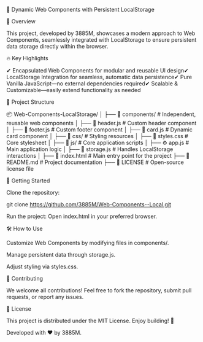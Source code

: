 🚀 Dynamic Web Components with Persistent LocalStorage

🌟 Overview

This project, developed by 3885M, showcases a modern approach to Web Components, seamlessly integrated with LocalStorage to ensure persistent data storage directly within the browser.

🔥 Key Highlights

✔ Encapsulated Web Components for modular and reusable UI design✔ LocalStorage Integration for seamless, automatic data persistence✔ Pure Vanilla JavaScript—no external dependencies required✔ Scalable & Customizable—easily extend functionality as needed

📁 Project Structure

📦 Web-Components-LocalStorage/
│
├── 📂 components/            # Independent, reusable web components
│   ├── 📜 header.js          # Custom header component
│   ├── 📜 footer.js          # Custom footer component
│   ├── 📜 card.js            # Dynamic card component
│
├── 📂 css/                   # Styling resources
│   ├── 🎨 styles.css         # Core stylesheet
│
├── 📂 js/                    # Core application scripts
│   ├── ⚙️ app.js             # Main application logic
│   ├── 💾 storage.js         # Handles LocalStorage interactions
│
├── 📜 index.html             # Main entry point for the project
├── 📜 README.md              # Project documentation
├── 📜 LICENSE                # Open-source license file

🎯 Getting Started

Clone the repository:

git clone https://github.com/3885M/Web-Components--Local.git

Run the project: Open index.html in your preferred browser.

🛠 How to Use

Customize Web Components by modifying files in components/.

Manage persistent data through storage.js.

Adjust styling via styles.css.

🤝 Contributing

We welcome all contributions! Feel free to fork the repository, submit pull requests, or report any issues.

📄 License

This project is distributed under the MIT License. Enjoy building! 🚀

Developed with ❤️ by 3885M.